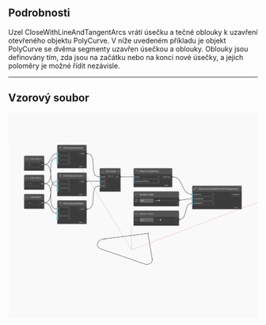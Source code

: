 <!--- Autodesk.DesignScript.Geometry.PolyCurve.CloseWithLineAndTangentArcs --->
<!--- CT4U4755MIGFNI35WRSJ3HCWSD6YXTW5YXJUSHYG656EL5ROU3MQ --->
## Podrobnosti
Uzel CloseWithLineAndTangentArcs vrátí úsečku a tečné oblouky k uzavření otevřeného objektu PolyCurve. V níže uvedeném příkladu je objekt PolyCurve se dvěma segmenty uzavřen úsečkou a oblouky. Oblouky jsou definovány tím, zda jsou na začátku nebo na konci nové úsečky, a jejich poloměry je možné řídit nezávisle.
___
## Vzorový soubor

![CloseWithLineAndTangentArcs](./CT4U4755MIGFNI35WRSJ3HCWSD6YXTW5YXJUSHYG656EL5ROU3MQ_img.jpg)

